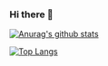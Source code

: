 ### Hi there 👋

[![Anurag's github stats](https://github-readme-stats.vercel.app/api?username=tchiinhemba)](https://github.com/anuraghazra/github-readme-stats) 

[![Top Langs](https://github-readme-stats.vercel.app/api/top-langs/?username=tchiinhemba&layout=compact)](https://github.com/anuraghazra/github-readme-stats)

